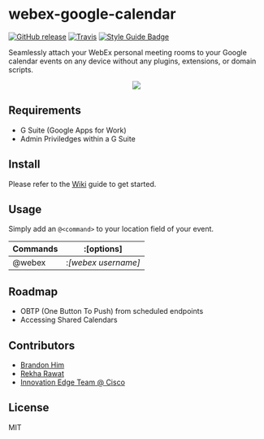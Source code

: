 # webex-google-calendar
[![GitHub release](https://img.shields.io/github/release/cisco-ie/rubidium.svg?style=flat-square)](https://github.com/cisco-ie/webex-google-calendar/releases)
[![Travis](https://img.shields.io/travis/cisco-ie/webex-google-calendar.svg?style=flat-square)]()
[![Style Guide Badge](https://img.shields.io/badge/Code%20Style-Airbnb-ef8686.svg?style=flat-square)](https://github.com/airbnb/javascript/tree/es5-deprecated/es5)

Seamlessly attach your WebEx personal meeting rooms to your Google calendar events on any device without any plugins, extensions, or domain scripts.

<p align="center">
 <img src="http://g.recordit.co/qcRooy7CDx.gif">
</p>

## Requirements
- G Suite (Google Apps for Work)
- Admin Priviledges within a G Suite

## Install
Please refer to the [Wiki](https://github.com/cisco-ie/webex-google-calendar/wiki) guide to get started.

## Usage
Simply add an `@<command>` to your location field of your event.

| Commands  | :[options]       |
|------------|-------------------|
| @webex     | :_[webex username]_|

## Roadmap
- OBTP (One Button To Push) from scheduled endpoints
- Accessing Shared Calendars

## Contributors
- [Brandon Him](https://github.com/brh55/)
- [Rekha Rawat](https://github.com/orgs/cisco-ie/people/rekharawat)
- [Innovation Edge Team @ Cisco](https://github.com/cisco-ie)

## License
MIT
